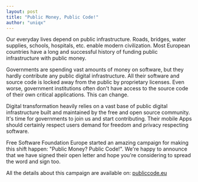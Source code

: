 ```yaml
---
layout: post
title: "Public Money, Public Code!"
author: "uniqx"
---
```


Our everyday lives depend on public infrastructure. Roads, bridges,
water supplies, schools, hospitals, etc. enable modern civilization.
Most European countries have a long and successful history of funding
public infrastructure with public money.

Governments are spending vast amounts of money on software,
but they hardly contribute any public digital infrastructure.
All their software and source code is locked away from the public
by proprietary licenses. Even worse, government institutions often
don't have access to the source code of their own critical
applications. This can change.

Digital transformation heavily relies on a vast base of public digital
infrastructure built and maintained by the free and open source
community. It's time for governments to join us and start contributing.
Their mobile Apps should certainly respect users demand for freedom
and privacy respecting software.

Free Software Foundation Europe started an amazing campaign for making
this shift happen: "Public Money? Public Code!". We're happy to announce
that we have signed their open letter and hope you're considering
to spread the word and sign too.

All the details about this campaign are available on:
[publiccode.eu](https://publiccode.eu)
